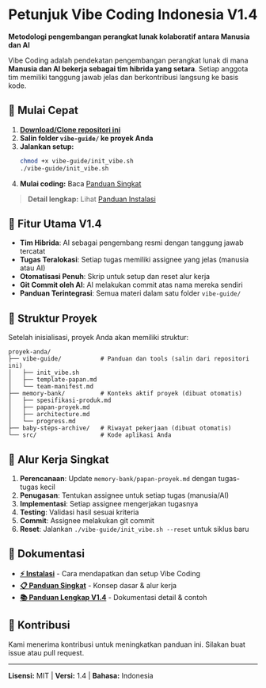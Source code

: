 # Petunjuk Vibe Coding Indonesia V1.4

**Metodologi pengembangan perangkat lunak kolaboratif antara Manusia dan AI**

Vibe Coding adalah pendekatan pengembangan perangkat lunak di mana **Manusia dan AI bekerja sebagai tim hibrida yang setara**. Setiap anggota tim memiliki tanggung jawab jelas dan berkontribusi langsung ke basis kode.

## 🚀 Mulai Cepat

1. **[Download/Clone repositori ini](./INSTALASI.md#-cara-mendapatkan-vibe-coding)**
2. **Salin folder `vibe-guide/` ke proyek Anda**
3. **Jalankan setup:**
   ```bash
   chmod +x vibe-guide/init_vibe.sh
   ./vibe-guide/init_vibe.sh
   ```
4. **Mulai coding:** Baca [Panduan Singkat](./PANDUAN_SINGKAT.md)

> **Detail lengkap:** Lihat [Panduan Instalasi](./INSTALASI.md)

## 🌟 Fitur Utama V1.4

- **Tim Hibrida**: AI sebagai pengembang resmi dengan tanggung jawab tercatat
- **Tugas Teralokasi**: Setiap tugas memiliki assignee yang jelas (manusia atau AI)
- **Otomatisasi Penuh**: Skrip untuk setup dan reset alur kerja
- **Git Commit oleh AI**: AI melakukan commit atas nama mereka sendiri
- **Panduan Terintegrasi**: Semua materi dalam satu folder `vibe-guide/`

## 📂 Struktur Proyek

Setelah inisialisasi, proyek Anda akan memiliki struktur:

```
proyek-anda/
├── vibe-guide/           # Panduan dan tools (salin dari repositori ini)
│   ├── init_vibe.sh
│   ├── template-papan.md
│   └── team-manifest.md
├── memory-bank/          # Konteks aktif proyek (dibuat otomatis)
│   ├── spesifikasi-produk.md
│   ├── papan-proyek.md
│   ├── architecture.md
│   └── progress.md
├── baby-steps-archive/   # Riwayat pekerjaan (dibuat otomatis)
└── src/                  # Kode aplikasi Anda
```

## 🔄 Alur Kerja Singkat

1. **Perencanaan**: Update `memory-bank/papan-proyek.md` dengan tugas-tugas kecil
2. **Penugasan**: Tentukan assignee untuk setiap tugas (manusia/AI)
3. **Implementasi**: Setiap assignee mengerjakan tugasnya
4. **Testing**: Validasi hasil sesuai kriteria
5. **Commit**: Assignee melakukan git commit
6. **Reset**: Jalankan `./vibe-guide/init_vibe.sh --reset` untuk siklus baru

## 📖 Dokumentasi

- **[⚡ Instalasi](./INSTALASI.md)** - Cara mendapatkan dan setup Vibe Coding
- **[📋 Panduan Singkat](./PANDUAN_SINGKAT.md)** - Konsep dasar & alur kerja
- **[📚 Panduan Lengkap V1.4](./PANDUAN_V1.4.md)** - Dokumentasi detail & contoh

## 🤝 Kontribusi

Kami menerima kontribusi untuk meningkatkan panduan ini. Silakan buat issue atau pull request.

---

**Lisensi:** MIT | **Versi:** 1.4 | **Bahasa:** Indonesia
